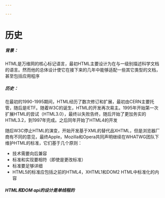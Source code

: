 ```yaml
---

---
```

# 历史

##### 背景：

​		HTML是万维网的核心标记语言，最初HTML主要设计为在与一级别描述科学文档的语言。然而他的总体设计使它在接下来的几年中能够适配一些其它类型的文档，甚至包括应用程序

##### 历史：

​		在最初的1990-1995期间，HTML经历了数次修订和扩展，最初由CERN主要托管，随后是IETF。随着W3C的诞生，HTML的开发再次易主。1995年开始第一次扩展HTML的尝试（HTML3.0），最终以失败告终，随后开始了更加务实的HTML3.2，到1997年完成。之后同年开始了HTML4的开发

​		随后W3C停止HTML的演变，开始开发基于XML的替代品XHTML，但是浏览器厂商有不同的意见，最终Apple，Mozilla和Opera共同声明继续在WHATWG团队下维护HTML的标准，它们基于几个原则：

- 技术需要向后兼容
- 标准和实现要相符（即使是更改标准）
- 标准要足够详细
- HTML5的标准应包括之前的HTML4，XHTML1和DOM2 HTML中标准化的内容

##### HTML和DOM api的设计是单线程的
